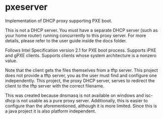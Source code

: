 # pxeserver
Implementation of DHCP proxy supporting PXE boot.

This is not a DHCP server. You must have a separate DHCP server (such as your home router) running concurrently to this proxy server. 
For more details, please refer to the user guide inside the docs folder.

Follows Intel Specification version 2.1 for PXE boot process. Supports iPXE and gPXE clients. Supports clients whose system architecture is a nonzero value.

Note that the client gets the files themselves from a tftp server. This project does not provide a tftp server, 
you as the user must find and configure one independently. This project, the proxy DHCP server, serves to 
redirect the client to the tftp server with the correct filename.

This was created because dnsmasq is not available on windows and isc-dhcp is not usable as a pure proxy server.
Additionally, this is easier to configure than the aforementioned, although it is more limited. Since this is a 
java project it is also platform independent.
